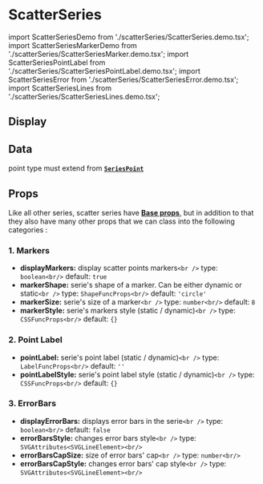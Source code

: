 # ScatterSeries

import ScatterSeriesDemo from './scatterSeries/ScatterSeries.demo.tsx';
import ScatterSeriesMarkerDemo from './scatterSeries/ScatterSeriesMarker.demo.tsx';
import ScatterSeriesPointLabel from './scatterSeries/ScatterSeriesPointLabel.demo.tsx';
import ScatterSeriesError from './scatterSeries/ScatterSeriesError.demo.tsx';
import ScatterSeriesLines from './scatterSeries/ScatterSeriesLines.demo.tsx';

## Display

<ScatterSeriesDemo/>

## Data

point type must extend from **[`SeriesPoint`](../500_types/000_data.md#1-seriespoint)**

## Props

Like all other series, scatter series have **[Base props](./000_intro.md/#base-props)**, but in addition to that they also have many other props that we can class into the following categories :

### 1. Markers

- **displayMarkers:** display scatter points markers`<br />`
  type: `boolean<br/>`
  default: `true`
- **markerShape:** serie's shape of a marker. Can be either dynamic or static`<br />`
  type: `ShapeFuncProps<br/>`
  default: `'circle'`
- **markerSize:** serie's size of a marker`<br />`
  type: `number<br/>`
  default: `8`
- **markerStyle:** serie's markers style (static / dynamic)`<br />`
  type: `CSSFuncProps<br/>`
  default: `{}`

<ScatterSeriesMarkerDemo/>

### 2. Point Label

- **pointLabel:** serie's point label (static / dynamic)`<br />`
  type: `LabelFuncProps<br/>`
  default: `''`
- **pointLabelStyle:** serie's point label style (static / dynamic)`<br />`
  type: `CSSFuncProps<br/>`
  default: `{}`

<ScatterSeriesPointLabel/>

### 3. ErrorBars

- **displayErrorBars:** displays error bars in the serie`<br />`
  type: `boolean<br/>`
  default: `false`
- **errorBarsStyle:** changes error bars style`<br />`
  type: `SVGAttributes<SVGLineElement><br/>`
- **errorBarsCapSize:** size of error bars' cap`<br />`
  type: `number<br/>`
- **errorBarsCapStyle:** changes error bars' cap style`<br />`
  type: `SVGAttributes<SVGLineElement><br/>`

<ScatterSeriesError/>

<!-- ### 4. Lines -->

<!--
  todo: next release
- **displayLines:** display line between scatter series points<br />
  type: `boolean`<br/>
  default: `false`
- **lineStyle:** change line between scatter series points (statique / dynamique)<br />
  type: `CSSFuncProps`<br/>
  default: `false`

<ScatterSeriesLines/>
-->
